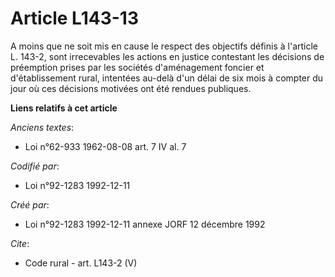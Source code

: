 # Article L143-13

A moins que ne soit mis en cause le respect des objectifs définis à l'article L. 143-2, sont irrecevables les actions en
justice contestant les décisions de préemption prises par les sociétés d'aménagement foncier et d'établissement rural,
intentées au-delà d'un délai de six mois à compter du jour où ces décisions motivées ont été rendues publiques.

**Liens relatifs à cet article**

_Anciens textes_:

  - Loi n°62-933 1962-08-08 art. 7 IV al. 7

_Codifié par_:

  - Loi n°92-1283 1992-12-11

_Créé par_:

  - Loi n°92-1283 1992-12-11 annexe JORF 12 décembre 1992

_Cite_:

  - Code rural - art. L143-2 (V)
